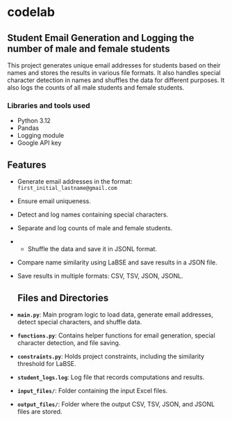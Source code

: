 # codelab 
## Student Email Generation and Logging the number of male and female students

This project generates unique email addresses for students based on their names and stores the results in various file formats. It also handles special character detection in names and shuffles the data for different purposes. It also logs the counts of all male students and female students.

### Libraries and tools used 
- Python 3.12
- Pandas
- Logging module
- Google API key

 ## Features
- Generate email addresses in the format: `first_initial_lastname@gmail.com`
- Ensure email uniqueness.
- Detect and log names containing special characters.
- Separate and log counts of male and female students.
- - Shuffle the data and save it in JSONL format.
- Compare name similarity using LaBSE and save results in a JSON file.
- Save results in multiple formats: CSV, TSV, JSON, JSONL.

  ## Files and Directories
- **`main.py`**: Main program logic to load data, generate email addresses, detect special characters, and shuffle data.
- **`functions.py`**: Contains helper functions for email generation, special character detection, and file saving.
- **`constraints.py`**: Holds project constraints, including the similarity threshold for LaBSE.
- **`student_logs.log`**: Log file that records computations and results.
- **`input_files/`**: Folder containing the input Excel files.
- **`output_files/`**: Folder where the output CSV, TSV, JSON, and JSONL files are stored.
